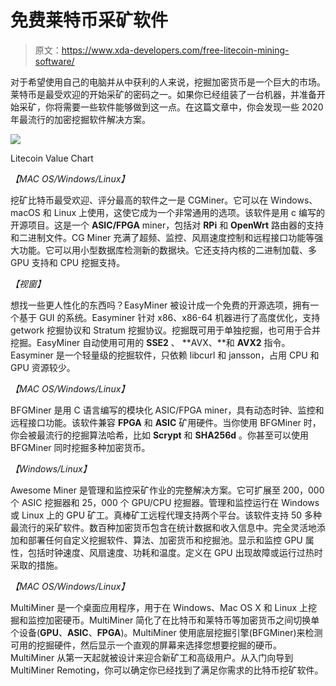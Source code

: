 # 免费莱特币采矿软件

> 原文：<https://www.xda-developers.com/free-litecoin-mining-software/>

对于希望使用自己的电脑并从中获利的人来说，挖掘加密货币是一个巨大的市场。莱特币是最受欢迎的开始采矿的密码之一。如果你已经组装了一台机器，并准备开始采矿，你将需要一些软件能够做到这一点。在这篇文章中，你会发现一些 2020 年最流行的加密挖掘软件解决方案。

 <picture>![](img/53db6336dce7678809f466dce124a0f2.png)</picture> 

Litecoin Value Chart

*【MAC OS/Windows/Linux】*

挖矿比特币最受欢迎、评分最高的软件之一是 CGMiner。它可以在 Windows、macOS 和 Linux 上使用，这使它成为一个非常通用的选项。该软件是用 c 编写的开源项目。这是一个 **ASIC/FPGA** miner，包括对 **RPi** 和 **OpenWrt** 路由器的支持和二进制文件。CG Miner 充满了超频、监控、风扇速度控制和远程接口功能等强大功能。它可以用小型数据库检测新的数据块。它还支持内核的二进制加载、多 GPU 支持和 CPU 挖掘支持。

*【视窗】*

想找一些更人性化的东西吗？EasyMiner 被设计成一个免费的开源选项，拥有一个基于 GUI 的系统。Easyminer 针对 x86、x86-64 机器进行了高度优化，支持 getwork 挖掘协议和 Stratum 挖掘协议。挖掘既可用于单独挖掘，也可用于合并挖掘。EasyMiner 自动使用可用的 **SSE2** 、 **AVX、**和 **AVX2** 指令。Easyminer 是一个轻量级的挖掘软件，只依赖 libcurl 和 jansson，占用 CPU 和 GPU 资源较少。

*【MAC OS/Windows/Linux】*

BFGMiner 是用 C 语言编写的模块化 ASIC/FPGA miner，具有动态时钟、监控和远程接口功能。该软件兼容 **FPGA** 和 **ASIC** 矿用硬件。当你使用 BFGMiner 时，你会被最流行的挖掘算法哈希，比如 **Scrypt** 和 **SHA256d** 。你甚至可以使用 BFGMiner 同时挖掘多种加密货币。

*【Windows/Linux】*

Awesome Miner 是管理和监控采矿作业的完整解决方案。它可扩展至 200，000 个 ASIC 挖掘器和 25，000 个 GPU/CPU 挖掘器。管理和监控运行在 Windows 或 Linux 上的 GPU 矿工。真棒矿工远程代理支持两个平台。该软件支持 50 多种最流行的采矿软件。数百种加密货币包含在统计数据和收入信息中。完全灵活地添加和部署任何自定义挖掘软件、算法、加密货币和挖掘池。显示和监控 GPU 属性，包括时钟速度、风扇速度、功耗和温度。定义在 GPU 出现故障或运行过热时采取的措施。

*【MAC OS/Windows/Linux】*

MultiMiner 是一个桌面应用程序，用于在 Windows、Mac OS X 和 Linux 上挖掘和监控加密硬币。MultiMiner 简化了在比特币和莱特币等加密货币之间切换单个设备(**GPU**、**ASIC**、**FPGA**)。MultiMiner 使用底层挖掘引擎(BFGMiner)来检测可用的挖掘硬件，然后显示一个直观的屏幕来选择您想要挖掘的硬币。MultiMiner 从第一天起就被设计来迎合新矿工和高级用户。从入门向导到 MultiMiner Remoting，你可以确定你已经找到了满足你需求的比特币挖矿软件。
